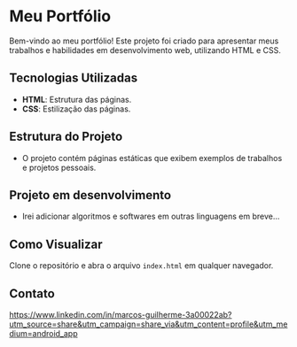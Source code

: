 # Meu Portfólio

Bem-vindo ao meu portfólio! Este projeto foi criado para apresentar meus trabalhos e habilidades em desenvolvimento web, utilizando HTML e CSS.

## Tecnologias Utilizadas
- **HTML**: Estrutura das páginas.
- **CSS**: Estilização das páginas.

## Estrutura do Projeto
- O projeto contém páginas estáticas que exibem exemplos de trabalhos e projetos pessoais.

## Projeto em desenvolvimento
- Irei adicionar algoritmos e softwares em outras linguagens em breve...

## Como Visualizar
Clone o repositório e abra o arquivo `index.html` em qualquer navegador.

## Contato
https://www.linkedin.com/in/marcos-guilherme-3a00022ab?utm_source=share&utm_campaign=share_via&utm_content=profile&utm_medium=android_app

